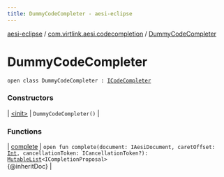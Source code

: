 ```yaml
---
title: DummyCodeCompleter - aesi-eclipse
---
```


[aesi-eclipse](../../index.html) / [com.virtlink.aesi.codecompletion](../index.html) / [DummyCodeCompleter](.)

# DummyCodeCompleter

`open class DummyCodeCompleter : `[`ICodeCompleter`](../-i-code-completer/index.html)

### Constructors

| [&lt;init&gt;](-init-.html) | `DummyCodeCompleter()` |

### Functions

| [complete](complete.html) | `open fun complete(document: IAesiDocument, caretOffset: `[`Int`](https://kotlinlang.org/api/latest/jvm/stdlib/kotlin/-int/index.html)`, cancellationToken: ICancellationToken?): `[`MutableList`](https://kotlinlang.org/api/latest/jvm/stdlib/kotlin.collections/-mutable-list/index.html)`<ICompletionProposal>`<br>{@inheritDoc} |

